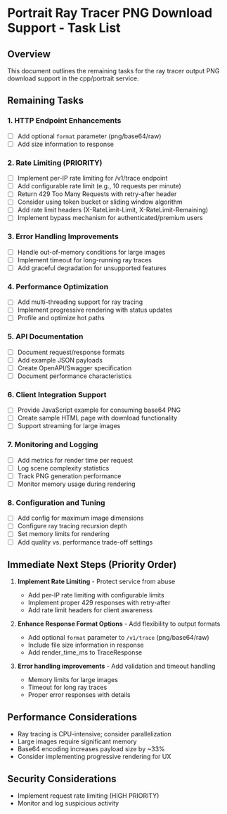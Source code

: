 # Portrait Ray Tracer PNG Download Support - Task List

## Overview
This document outlines the remaining tasks for the ray tracer output PNG download support in the cpp/portrait service.

## Remaining Tasks

### 1. HTTP Endpoint Enhancements
- [ ] Add optional `format` parameter (png/base64/raw)
- [ ] Add size information to response

### 2. Rate Limiting (PRIORITY)
- [ ] Implement per-IP rate limiting for /v1/trace endpoint
- [ ] Add configurable rate limit (e.g., 10 requests per minute)
- [ ] Return 429 Too Many Requests with retry-after header
- [ ] Consider using token bucket or sliding window algorithm
- [ ] Add rate limit headers (X-RateLimit-Limit, X-RateLimit-Remaining)
- [ ] Implement bypass mechanism for authenticated/premium users

### 3. Error Handling Improvements
- [ ] Handle out-of-memory conditions for large images
- [ ] Implement timeout for long-running ray traces
- [ ] Add graceful degradation for unsupported features

### 4. Performance Optimization
- [ ] Add multi-threading support for ray tracing
- [ ] Implement progressive rendering with status updates
- [ ] Profile and optimize hot paths

### 5. API Documentation
- [ ] Document request/response formats
- [ ] Add example JSON payloads
- [ ] Create OpenAPI/Swagger specification
- [ ] Document performance characteristics

### 6. Client Integration Support
- [ ] Provide JavaScript example for consuming base64 PNG
- [ ] Create sample HTML page with download functionality
- [ ] Support streaming for large images

### 7. Monitoring and Logging
- [ ] Add metrics for render time per request
- [ ] Log scene complexity statistics
- [ ] Track PNG generation performance
- [ ] Monitor memory usage during rendering

### 8. Configuration and Tuning
- [ ] Add config for maximum image dimensions
- [ ] Configure ray tracing recursion depth
- [ ] Set memory limits for rendering
- [ ] Add quality vs. performance trade-off settings

## Immediate Next Steps (Priority Order)

1. **Implement Rate Limiting** - Protect service from abuse
   - Add per-IP rate limiting with configurable limits
   - Implement proper 429 responses with retry-after
   - Add rate limit headers for client awareness
   
2. **Enhance Response Format Options** - Add flexibility to output formats
   - Add optional `format` parameter to `/v1/trace` (png/base64/raw)
   - Include file size information in response
   - Add render_time_ms to TraceResponse

3. **Error handling improvements** - Add validation and timeout handling
   - Memory limits for large images
   - Timeout for long ray traces
   - Proper error responses with details

## Performance Considerations
- Ray tracing is CPU-intensive; consider parallelization
- Large images require significant memory
- Base64 encoding increases payload size by ~33%
- Consider implementing progressive rendering for UX

## Security Considerations
- Implement request rate limiting (HIGH PRIORITY)
- Monitor and log suspicious activity